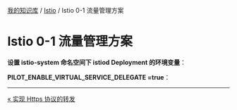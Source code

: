 [我的知识库](../README.md) / [Istio](zz_generated_mdi.md) / Istio 0-1 流量管理方案

# Istio 0-1 流量管理方案

**设置 istio-system 命名空间下 istiod Deployment 的环境变量**：

**PILOT_ENABLE_VIRTUAL_SERVICE_DELEGATE =true**：

---
[« 实现 Https 协议的转发](tls-transform.md)

